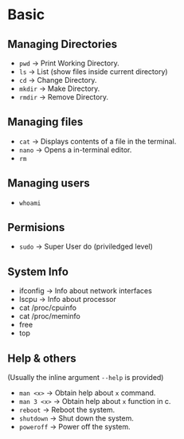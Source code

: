 # Basic
## Managing Directories
- `pwd` → Print Working Directory.
- `ls` → List (show files inside current directory)
- `cd` → Change Directory.
- `mkdir` → Make Directory.
- `rmdir` → Remove Directory.

## Managing files

- `cat` → Displays contents of a file in the terminal.
- `nano` → Opens a in-terminal editor.
- `rm`

## Managing users

- `whoami`

## Permisions

- `sudo` → Super User do (priviledged level)

## System Info

- ifconfig → Info about network interfaces
- lscpu → Info about processor
- cat /proc/cpuinfo
- cat /proc/meminfo
- free
- top

## Help & others

(Usually the inline argument `--help` is provided)

- `man <x>` → Obtain help about `x` command.
- `man 3 <x>` → Obtain help about `x` function in c.
- `reboot` → Reboot the system.
- `shutdown` → Shut down the system.
- `poweroff` → Power off the system.